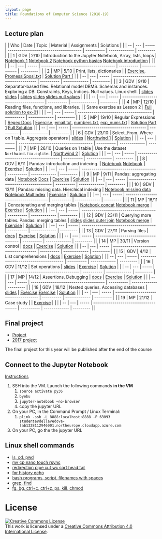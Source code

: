 ```yaml
---
layout: page
title: Foundations of Computer Science (2018-19)
---
```


## Lecture plan


|    | Who | Date  | Topic                                                                                                                                      | Material                                                                                                                                                                                                                                                                                                                                                                                                                                                                 | Assignments                                                                                                                                                                                                                                                                                                                                                  | Solutions                                                                                                                                                                                                   |   |
| -- | --- | ----- | --------------------------------------                                                                                                     | ----------                                                                                                                                                                                                                                                                                                                                                                                                                                                               | -------------                                                                                                                                                                                                                                                                                                                                                | ---------                                                                                                                                                                                                   |   |
| 1  | GDV | 2/10  | Introduction to the Jupyter Notebook, Array, lists, loops                                                                                  | [Notebook 1](https://jakevdp.github.io/PythonDataScienceHandbook/01.00-ipython-beyond-normal-python.html) [Notebook 2](https://github.com/gdv/EngComp/blob/master/modules/1_offtheground/1_Interacting_with_Python.ipynb) [Notebook python basics](https://nbviewer.jupyter.org/github/gdv/foundationsCS-2018/blob/master/py-01-basics.ipynb) [Notebook introduction](https://nbviewer.jupyter.org/github/gdv/foundationsCS-2018/blob/master/py-02-intro-notebook.ipynb) |                                                                                                                                                                                                                                                                                                                                                              |                                                                                                                                                                                                             |   |
| -- | --- | ----- | --------------------------------------                                                                                                     | ----------                                                                                                                                                                                                                                                                                                                                                                                                                                                               | -------------                                                                                                                                                                                                                                                                                                                                                | ---------                                                                                                                                                                                                   |   |
| 2  | MP  | 5/10  | Print, lists, dictionaries                                                                                                                 |                                                                                                                                                                                                                                                                                                                                                                                                                                                                          | [Exercise](https://github.com/gdv/foundationsCS-2018/blob/master/ex-01-DictFilesFunc.ipynb), [PromessiSposi.txt](https://github.com/gdv/foundationsCS-2018/blob/master/ex-data/PromessiSposi.txt)                                                                                                                                                            | [Solution Part 1](https://github.com/gdv/foundationsCS-2018/blob/master/ex-01-DictFilesFunc-solution-part1.ipynb)                                                                                           |   |
| -- | --- | ----- | --------------------------------------                                                                                                     | ----------                                                                                                                                                                                                                                                                                                                                                                                                                                                               | -------------                                                                                                                                                                                                                                                                                                                                                | ---------                                                                                                                                                                                                   |   |
| 3  | GDV | 9/10  | Separator-based files. Relational model DBMS. Schemas and instances. Exploring a DB. Constraints, Keys, Indices. Null values. Linux shell. | [slides](https://oc.dellavedova.org/s/ynBSzHRKBXtj29a) [slides](https://drive.google.com/file/d/1aei9sQry7p9UAoxP1TY9xPkkwocPbvqP/view?usp=sharing)                                                                                                                                                                                                                                                                                                                      | [slides](http://elearning.unimib.it/mod/resource/view.php?id=187159) [slides](http://elearning.unimib.it/mod/resource/view.php?id=187161) [slides null values](https://drive.google.com/file/d/1oPar1TsmqYps8V5nPZSMo0mca6mt5Dur/view?usp=sharing)                                                                                                           |                                                                                                                                                                                                             |   |
| -- | --- | ----- | --------------------------------------                                                                                                     | ----------                                                                                                                                                                                                                                                                                                                                                                                                                                                               | -------------                                                                                                                                                                                                                                                                                                                                                | ---------                                                                                                                                                                                                   |   |
| 4  | MP  | 12/10 | Reading files, functions, and libraries.                                                                                                   |                                                                                                                                                                                                                                                                                                                                                                                                                                                                          | Same exercise as Lesson 2                                                                                                                                                                                                                                                                                                                                    | [Full solution to ex-01](https://github.com/gdv/foundationsCS-2018/blob/master/ex-01-DictFilesFunc-solution-full.ipynb)                                                                                     |   |
| -- | --- | ----- | --------------------------------------                                                                                                     | ----------                                                                                                                                                                                                                                                                                                                                                                                                                                                               | -------------                                                                                                                                                                                                                                                                                                                                                | ---------                                                                                                                                                                                                   |   |
| 5  | MP  | 19/10 | Regular Expressions                                                                                                                        | [Regex Docs](https://docs.python.org/3/howto/regex.html)                                                                                                                                                                                                                                                                                                                                                                                                                 | [Exercise](https://github.com/gdv/foundationsCS-2018/blob/master/ex-02-RE.ipynb), [email.txt](https://github.com/gdv/foundationsCS-2018/blob/master/ex-data/email.txt), [numbers.txt](https://github.com/gdv/foundationsCS-2018/blob/master/ex-data/numbers.txt), [exp_nums.txt](https://github.com/gdv/foundationsCS-2018/blob/master/ex-data/exp_nums.txt) | [Solution Part 1](https://github.com/gdv/foundationsCS-2018/blob/master/ex-02-RE-solution-part1.ipynb)  [Full Solution](https://github.com/gdv/foundationsCS-2018/blob/master/ex-02-RE-solution-full.ipynb) |   |
| -- | --- | ----- | --------------------------------------                                                                                                     | ----------                                                                                                                                                                                                                                                                                                                                                                                                                                                               | -------------                                                                                                                                                                                                                                                                                                                                                | ---------                                                                                                                                                                                                   |   |
| 6  | GDV | 23/10 | Select..From..Where on 1 table. Aggregate operators                                                                                        | [slides](https://oc.dellavedova.org/s/qYNjPn76Z9sN8gE)                                                                                                                                                                                                                                                                                                                                                                                                                   | [Northwind 1](sql-01-sfw)                                                                                                                                                                                                                                                                                                                                    | [Solution](https://github.com/gdv/foundationsCS-2018/blob/master/sql-01-sfw.sql)                                                                                                                            |   |
| -- | --- | ----- | --------------------------------------                                                                                                     | ----------                                                                                                                                                                                                                                                                                                                                                                                                                                                               | -------------                                                                                                                                                                                                                                                                                                                                                | ---------                                                                                                                                                                                                   |   |
| 7  | MP  | 26/10 | Queries on 1 table                                                                                                                         | Use the dataset `Northwind.fix.sqlite`.                                                                                                                                                                                                                                                                                                                                                                                                                                                      | [Northwind 2](sql-02-sfw-group-by)                                                                                                                                                                                                                                                                                                                           | [Solution](https://github.com/gdv/foundationsCS-2018/blob/master/sql-02-groupby.sql)                                                                                                                        |   |
| -- | --- | ----- | --------------------------------------                                                                                                     | ----------                                                                                                                                                                                                                                                                                                                                                                                                                                                               | -------------                                                                                                                                                                                                                                                                                                                                                | ---------                                                                                                                                                                                                   |   |
| 8  | GDV | 6/11  | Pandas: introduction and indexing.                                                                                                         | [Notebook](https://jakevdp.github.io/PythonDataScienceHandbook/03.01-introducing-pandas-objects.html)  [Notebook](https://jakevdp.github.io/PythonDataScienceHandbook/03.02-data-indexing-and-selection.html)                                                                                                                                                                                                                                | [Exercise](py-04-pandas)                                                                                                                                                                                                                                                                                                                                     | [Solution](https://nbviewer.jupyter.org/github/gdv/foundationsCS-2018/blob/master/py-04-pandas.ipynb)                                                                                                       |   |
| -- | --- | ----- | --------------------------------------                                                                                                     | ----------                                                                                                                                                                                                                                                                                                                                                                                                                                                               | -------------                                                                                                                                                                                                                                                                                                                                                | ---------                                                                                                                                                                                                   |   |
| 9  | MP  | 9/11  | Pandas: aggregating data                                                                                                                   | [Notebook](https://jakevdp.github.io/PythonDataScienceHandbook/03.08-aggregation-and-grouping.html) [Docs](http://pandas.pydata.org/pandas-docs/stable/groupby.html)                                                                                                                                                                                                                                   | [Exercise](py-05-groupby)                                                                                                                                                                                                                                                                                                                                    | [Solution](https://nbviewer.jupyter.org/github/gdv/foundationsCS-2018/blob/master/py-05-groupby.ipynb)                                                                                                      |   |
| -- | --- | ----- | --------------------------------------                                                                                                     | ----------                                                                                                                                                                                                                                                                                                                                                                                                                                                               | -------------                                                                                                                                                                                                                                                                                                                                                | ---------                                                                                                                                                                                                   |   |
| 10 | GDV | 13/11 | Pandas: missing data. Hierchical indexing                                                                                                  | [Notebook missing data](https://jakevdp.github.io/PythonDataScienceHandbook/03.04-missing-values.html) [Notebook Multindex](https://jakevdp.github.io/PythonDataScienceHandbook/03.05-hierarchical-indexing.html)                                                                                                                                                                                                                                                        | [Exercise](py-07-multindex)                                                                                                                                                                                                                                                                                                                                  | [Solution](https://nbviewer.jupyter.org/github/gdv/foundationsCS-2018/blob/master/py-07-multindex.ipynb)                                                                                                    |   |
| -- | --- | ----- | --------------------------------------                                                                                                     | ----------                                                                                                                                                                                                                                                                                                                                                                                                                                                               | -------------                                                                                                                                                                                                                                                                                                                                                | ---------                                                                                                                                                                                                   |   |
| 11 | MP  | 16/11 | Concatenating and merging tables                                                                                                           | [Notebook concat](https://jakevdp.github.io/PythonDataScienceHandbook/03.06-concat-and-append.html) [Notebook merge](https://jakevdp.github.io/PythonDataScienceHandbook/03.07-merge-and-join.html)                                                                                                                                                                                                                               | [Exercise](py-08-merging)                                                                                                                                                                                                                                                                                                                                    | [Solution](https://nbviewer.jupyter.org/github/gdv/foundationsCS-2018/blob/master/py-08-merging.ipynb)                                                                                                      |   |
| -- | --- | ----- | --------------------------------------                                                                                                     | ----------                                                                                                                                                                                                                                                                                                                                                                                                                                                               | -------------                                                                                                                                                                                                                                                                                                                                                | ---------                                                                                                                                                                                                   |   |
| 12 | GDV | 23/11 | Querying more tables. Pandas: merging tables                                                                                               | [slides](https://drive.google.com/file/d/11F2wuvoRwWnhfG__c3JNT58Snb4h8yb5/view?usp=sharing)         [slides outer join](https://drive.google.com/file/d/1Bl30IdK3i_lKm53bQeM-sha1sjTqK3cg/view?usp=sharing) [Notebook merge](https://jakevdp.github.io/PythonDataScienceHandbook/03.07-merge-and-join.html)                                                                                                                                                             | [Exercise](sql-03-join-1)                                                                                                                                                                                                                                                                                                                                    | [Solution](https://github.com/gdv/foundationsCS-2018/blob/master/sql-03-join-1.sql)                                                                                                                         |   |
| -- | --- | ----- | --------------------------------------                                                                                                     | ----------                                                                                                                                                                                                                                                                                                                                                                                                                                                               | -------------                                                                                                                                                                                                                                                                                                                                                | ---------                                                                                                                                                                                                   |   |
| 13 | GDV | 27/11 | Parsing files                                                                                                                              | [docs](http://pandas.pydata.org/pandas-docs/stable/generated/pandas.read_csv.html)                                                                                                                                                                                                                                                                                                                                                                                       | [Exercise](py-09-Apache)                                                                                                                                                                                                                                                                                                                                     | [Solution](https://nbviewer.jupyter.org/github/gdv/foundationsCS-2018/blob/master/py-09-Apache.ipynb)                                                                                                       |   |
| -- | --- | ----- | --------------------------------------                                                                                                     | ----------                                                                                                                                                                                                                                                                                                                                                                                                                                                               | -------------                                                                                                                                                                                                                                                                                                                                                | ---------                                                                                                                                                                                                   |   |
| 14 | MP  | 30/11 | Version control                                                                                                                            | [docs](http://swcarpentry.github.io/git-novice/)                                                                                                                                                                                                                                                                                                                                                                                                                         | [Exercise](py-10-happiness)                                                                                                                                                                                                                                                                                                                                  | [Solution](https://nbviewer.jupyter.org/github/gdv/foundationsCS-2018/blob/master/py-10-happiness.ipynb)                                                                                                    |   |
| -- | --- | ----- | --------------------------------------                                                                                                     | ----------                                                                                                                                                                                                                                                                                                                                                                                                                                                               | -------------                                                                                                                                                                                                                                                                                                                                                | ---------                                                                                                                                                                                                   |   |
| 15 | GDV | 4/12  | List comprehensions                                                                                                                        | [docs](https://docs.python.org/3/tutorial/datastructures.html)                                                                                                                                                                                                                                                                                                                                                                                                           | [Exercise](py-11-f1)                                                                                                                                                                                                                                                                                                                                         | [Solution](https://nbviewer.jupyter.org/github/gdv/foundationsCS-2018/blob/master/py-11-f1.ipynb)                                                                                                           |   |
| -- | --- | ----- | --------------------------------------                                                                                                     | ----------                                                                                                                                                                                                                                                                                                                                                                                                                                                               | -------------                                                                                                                                                                                                                                                                                                                                                | ---------                                                                                                                                                                                                   |   |
| 16 | GDV | 11/12 | Set operations                                                                                                                             | [slides](https://drive.google.com/file/d/1dsyUzA722h-dunnQgmyFA98lQp3gRa3V/view?usp=sharing)                                                                                                                                                                                                                                                                                                                                                                             | [Exercise](sql-04-join-2)                                                                                                                                                                                                                                                                                                                                    | [Solution](https://github.com/gdv/foundationsCS-2018/blob/master/sql-04-join-2.sql)                                                                                                                         |   |
| -- | --- | ----- | --------------------------------------                                                                                                     | ----------                                                                                                                                                                                                                                                                                                                                                                                                                                                               | -------------                                                                                                                                                                                                                                                                                                                                                | ---------                                                                                                                                                                                                   |   |
| 17 | MP  | 14/12 | Assertions, Debugging                                                                                                                      | [docs](http://swcarpentry.github.io/python-novice-inflammation/08-defensive/)                                                                                                                                                                                                                                                                                                                                                                                            | [Exercise](py-12-ted)                                                                                                                                                                                                                                                                                                                                        | [Solution](https://nbviewer.jupyter.org/github/gdv/foundationsCS-2018/blob/master/py-12-TED.ipynb)                                                                                                          |   |
| -- | --- | ----- | --------------------------------------                                                                                                     | ----------                                                                                                                                                                                                                                                                                                                                                                                                                                                               | -------------                                                                                                                                                                                                                                                                                                                                                | ---------                                                                                                                                                                                                   |   |
| 18 | GDV | 18/12 | Nested queries. Accessing databases                                                                                                        | [slides](https://drive.google.com/open?id=1lCArdEEEa6_erOWoR3B0I-Nsyu8Ey0fY)                                                                                                                                                                                                                                                                                                                                                                                             | [Exercise](sql-05-nested) [Exercise](py-13-employees)                                                                                                                                                                                                                                                                                                        | [Solution](https://nbviewer.jupyter.org/github/gdv/foundationsCS-2018/blob/master/py-13-employees.ipynb)                                                                                                    |   |
| -- | --- | ----- | --------------------------------------                                                                                                     | ----------                                                                                                                                                                                                                                                                                                                                                                                                                                                               | -------------                                                                                                                                                                                                                                                                                                                                                | ---------                                                                                                                                                                                                   |   |
| 19 | MP  | 21/12 | Case study                                                                                                                                 |                                                                                                                                                                                                                                                                                                                                                                                                                                                                          | [Exercise](py-14-fifa)                                                                                                                                                                                                                                                                                                                                       |                                                                                                                                                                                                             |   |
| -- | --- | ----- | --------------------------------------                                                                                                     | ----------                                                                                                                                                                                                                                                                                                                                                                                                                                                               | -------------                                                                                                                                                                                                                                                                                                                                                | ---------                                                                                                                                                                                                   |   |



## Final project

*  [Project](project)
*  [2017 project](https://gdv.github.io/foundationsCS/2017-project)

The final project for this year will be published after the end of the course

## Connect to the Jupyter Notebook

[Instructions](Azure-Jupyter.pdf)

1.  SSH into the VM. Launch the following commands **in the VM**
    1.  `source activate py36`
    2.  `byobu`
    3.  `jupyter-notebook –no-browser`
    4.  copy the jupyter URL
2.  On your PC, in the Command Prompt / Linux Terminal:
    1.  `plink -ssh -L 8888:localhost:8888 -P 63093 studente@dellavedova-lab1328112946001.northeurope.cloudapp.azure.com`
3.  On your PC, go the the jupyter URL

## Linux shell commands

*  [ls, cd, pwd](https://asciinema.org/a/197295)
*  [mv cp nano touch rsync](https://asciinema.org/a/197355)
*  [redirection pipe cut wc sort head tail](https://asciinema.org/a/197358)
*  [for history echo](https://asciinema.org/a/197360)
*  [bash programs, script, filenames with spaces](https://asciinema.org/a/197363)
*  [grep, find](https://asciinema.org/a/197364)
*  [fg, bg, ctrl+c, ctrl+z, ps, kill, chmod](https://asciinema.org/a/197590)

# License


<a rel="license" href="http://creativecommons.org/licenses/by/4.0/"><img alt="Creative Commons License" style="border-width:0" src="https://i.creativecommons.org/l/by/4.0/88x31.png" /></a><br />This work is licensed under a <a rel="license" href="http://creativecommons.org/licenses/by/4.0/">Creative Commons Attribution 4.0 International License</a>.
